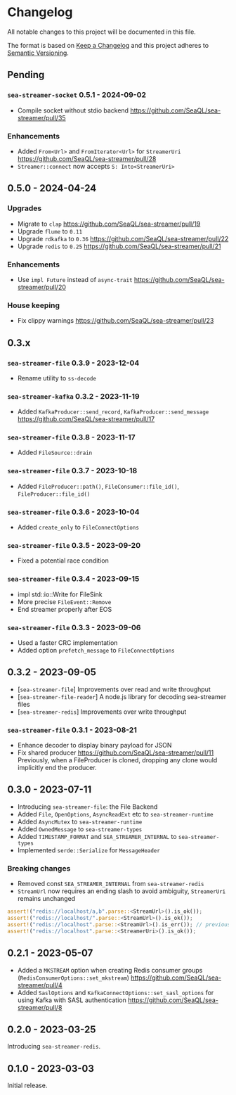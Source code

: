 # Changelog

All notable changes to this project will be documented in this file.

The format is based on [Keep a Changelog](http://keepachangelog.com/)
and this project adheres to [Semantic Versioning](http://semver.org/).

## Pending

### `sea-streamer-socket` 0.5.1 - 2024-09-02

* Compile socket without stdio backend https://github.com/SeaQL/sea-streamer/pull/35

### Enhancements

* Added `From<Url>` and `FromIterator<Url>` for `StreamerUri` https://github.com/SeaQL/sea-streamer/pull/28
* `Streamer::connect` now accepts `S: Into<StreamerUri>`

## 0.5.0 - 2024-04-24

### Upgrades

* Migrate to `clap` https://github.com/SeaQL/sea-streamer/pull/19
* Upgrade `flume` to `0.11`
* Upgrade `rdkafka` to `0.36` https://github.com/SeaQL/sea-streamer/pull/22
* Upgrade `redis` to `0.25` https://github.com/SeaQL/sea-streamer/pull/21

### Enhancements

* Use `impl Future` instead of `async-trait` https://github.com/SeaQL/sea-streamer/pull/20

### House keeping

* Fix clippy warnings https://github.com/SeaQL/sea-streamer/pull/23

## 0.3.x

### `sea-streamer-file` 0.3.9 - 2023-12-04

* Rename utility to `ss-decode`

### `sea-streamer-kafka` 0.3.2 - 2023-11-19

* Added `KafkaProducer::send_record`, `KafkaProducer::send_message` https://github.com/SeaQL/sea-streamer/pull/17

### `sea-streamer-file` 0.3.8 - 2023-11-17

* Added `FileSource::drain`

### `sea-streamer-file` 0.3.7 - 2023-10-18

* Added `FileProducer::path()`, `FileConsumer::file_id()`, `FileProducer::file_id()`

### `sea-streamer-file` 0.3.6 - 2023-10-04

* Added `create_only` to `FileConnectOptions`

### `sea-streamer-file` 0.3.5 - 2023-09-20

* Fixed a potential race condition

### `sea-streamer-file` 0.3.4 - 2023-09-15

* impl std::io::Write for FileSink
* More precise `FileEvent::Remove`
* End streamer properly after EOS

### `sea-streamer-file` 0.3.3 - 2023-09-06

* Used a faster CRC implementation
* Added option `prefetch_message` to `FileConnectOptions`

## 0.3.2 - 2023-09-05

+ [`sea-streamer-file`] Improvements over read and write throughput
+ [`sea-streamer-file-reader`] A node.js library for decoding sea-streamer files
+ [`sea-streamer-redis`] Improvements over write throughput

### `sea-streamer-file` 0.3.1 - 2023-08-21

* Enhance decoder to display binary payload for JSON
* Fix shared producer https://github.com/SeaQL/sea-streamer/pull/11
    Previously, when a FileProducer is cloned, dropping any clone would implicitly end the producer.

## 0.3.0 - 2023-07-11

* Introducing `sea-streamer-file`: the File Backend
* Added `File`, `OpenOptions`, `AsyncReadExt` etc to `sea-streamer-runtime`
* Added `AsyncMutex` to `sea-streamer-runtime`
* Added `OwnedMessage` to `sea-streamer-types`
* Added `TIMESTAMP_FORMAT` and `SEA_STREAMER_INTERNAL` to `sea-streamer-types`
* Implemented `serde::Serialize` for `MessageHeader`

### Breaking changes

* Removed const `SEA_STREAMER_INTERNAL` from `sea-streamer-redis`
* `StreamUrl` now requires an ending slash to avoid ambiguity, `StreamerUri` remains unchanged
```rust
assert!("redis://localhost/a,b".parse::<StreamUrl>().is_ok());
assert!("redis://localhost/".parse::<StreamUrl>().is_ok());
assert!("redis://localhost".parse::<StreamUrl>().is_err()); // previously this was OK
assert!("redis://localhost".parse::<StreamerUri>().is_ok());
```

## 0.2.1 - 2023-05-07

* Added a `MKSTREAM` option when creating Redis consumer groups (`RedisConsumerOptions::set_mkstream`) https://github.com/SeaQL/sea-streamer/pull/4
* Added `SaslOptions` and `KafkaConnectOptions::set_sasl_options` for using Kafka with SASL authentication https://github.com/SeaQL/sea-streamer/pull/8

## 0.2.0 - 2023-03-25

Introducing `sea-streamer-redis`.

## 0.1.0 - 2023-03-03

Initial release.
